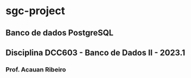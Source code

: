 # sgc-project

## Banco de dados PostgreSQL
## Disciplina DCC603 - Banco de Dados II - 2023.1
### Prof. Acauan Ribeiro

